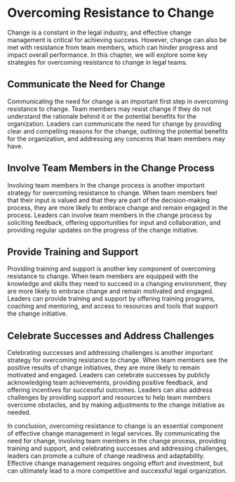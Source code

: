 Overcoming Resistance to Change
=============================================================

Change is a constant in the legal industry, and effective change management is critical for achieving success. However, change can also be met with resistance from team members, which can hinder progress and impact overall performance. In this chapter, we will explore some key strategies for overcoming resistance to change in legal teams.

Communicate the Need for Change
-------------------------------

Communicating the need for change is an important first step in overcoming resistance to change. Team members may resist change if they do not understand the rationale behind it or the potential benefits for the organization. Leaders can communicate the need for change by providing clear and compelling reasons for the change, outlining the potential benefits for the organization, and addressing any concerns that team members may have.

Involve Team Members in the Change Process
------------------------------------------

Involving team members in the change process is another important strategy for overcoming resistance to change. When team members feel that their input is valued and that they are part of the decision-making process, they are more likely to embrace change and remain engaged in the process. Leaders can involve team members in the change process by soliciting feedback, offering opportunities for input and collaboration, and providing regular updates on the progress of the change initiative.

Provide Training and Support
----------------------------

Providing training and support is another key component of overcoming resistance to change. When team members are equipped with the knowledge and skills they need to succeed in a changing environment, they are more likely to embrace change and remain motivated and engaged. Leaders can provide training and support by offering training programs, coaching and mentoring, and access to resources and tools that support the change initiative.

Celebrate Successes and Address Challenges
------------------------------------------

Celebrating successes and addressing challenges is another important strategy for overcoming resistance to change. When team members see the positive results of change initiatives, they are more likely to remain motivated and engaged. Leaders can celebrate successes by publicly acknowledging team achievements, providing positive feedback, and offering incentives for successful outcomes. Leaders can also address challenges by providing support and resources to help team members overcome obstacles, and by making adjustments to the change initiative as needed.

In conclusion, overcoming resistance to change is an essential component of effective change management in legal services. By communicating the need for change, involving team members in the change process, providing training and support, and celebrating successes and addressing challenges, leaders can promote a culture of change readiness and adaptability. Effective change management requires ongoing effort and investment, but can ultimately lead to a more competitive and successful legal organization.

